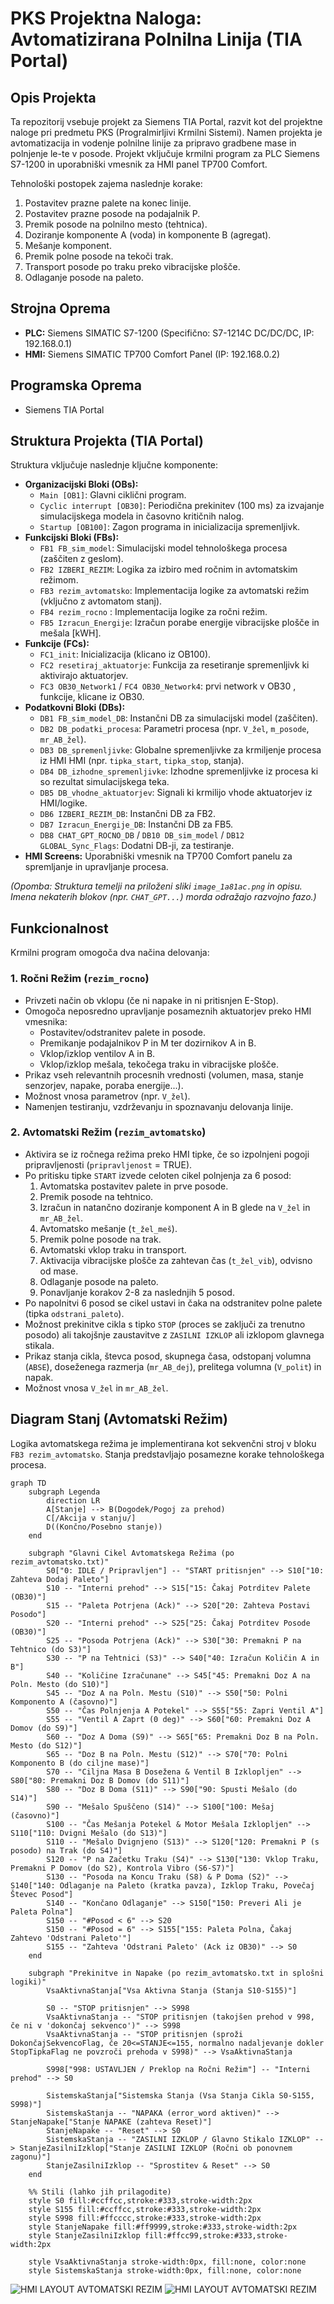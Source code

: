 # PKS Projektna Naloga: Avtomatizirana Polnilna Linija (TIA Portal)

## Opis Projekta

Ta repozitorij vsebuje projekt za Siemens TIA Portal, razvit kot del projektne naloge pri predmetu PKS (Progralmirljivi Krmilni Sistemi). Namen projekta je avtomatizacija in vodenje polnilne linije za pripravo gradbene mase in polnjenje le-te v posode. Projekt vključuje krmilni program za PLC Siemens S7-1200 in uporabniški vmesnik za HMI panel TP700 Comfort.

Tehnološki postopek zajema naslednje korake:
1.  Postavitev prazne palete na konec linije.
2.  Postavitev prazne posode na podajalnik P.
3.  Premik posode na polnilno mesto (tehtnica).
4.  Doziranje komponente A (voda) in komponente B (agregat).
5.  Mešanje komponent.
6.  Premik polne posode na tekoči trak.
7.  Transport posode po traku preko vibracijske plošče.
8.  Odlaganje posode na paleto.

## Strojna Oprema

* **PLC:** Siemens SIMATIC S7-1200 (Specifično: S7-1214C DC/DC/DC, IP: 192.168.0.1)
* **HMI:** Siemens SIMATIC TP700 Comfort Panel (IP: 192.168.0.2)

## Programska Oprema

* Siemens TIA Portal

## Struktura Projekta (TIA Portal)

Struktura vključuje naslednje ključne komponente:

* **Organizacijski Bloki (OBs):**
    * `Main [OB1]`: Glavni ciklični program.
    * `Cyclic interrupt [OB30]`: Periodična prekinitev (100 ms) za izvajanje simulacijskega modela in časovno kritičnih nalog.
    * `Startup [OB100]`: Zagon programa in inicializacija spremenljivk.
* **Funkcijski Bloki (FBs):**
    * `FB1 FB_sim_model`: Simulacijski model tehnološkega procesa (zaščiten z geslom).
    * `FB2 IZBERI_REZIM`: Logika za izbiro med ročnim in avtomatskim režimom.
    * `FB3 rezim_avtomatsko`: Implementacija logike za avtomatski režim (vključno z avtomatom stanj).
    * `FB4 rezim_rocno` : Implementacija logike za ročni režim.
    * `FB5 Izracun_Energije`: Izračun porabe energije vibracijske plošče in mešala  [kWH].
* **Funkcije (FCs):**
    * `FC1_init`: Inicializacija (klicano iz OB100).
    * `FC2 resetiraj_aktuatorje`: Funkcija za resetiranje spremenljivk ki aktivirajo aktuatorjev.
    * `FC3 OB30_Network1` / `FC4 OB30_Network4`: prvi network v OB30 , funkcije, klicane iz OB30.
* **Podatkovni Bloki (DBs):**
    * `DB1 FB_sim_model_DB`: Instančni DB za simulacijski model (zaščiten).
    * `DB2 DB_podatki_procesa`: Parametri procesa (npr. `V_žel`, `m_posode`, `mr_AB_žel`).
    * `DB3 DB_spremenljivke`: Globalne spremenljivke za krmiljenje procesa iz HMI HMI (npr. `tipka_start`, `tipka_stop`, stanja).
    * `DB4 DB_izhodne_spremenljivke`: Izhodne spremenljivke iz procesa ki so rezultat simulacijskega teka.
    * `DB5 DB_vhodne_aktuatorjev`: Signali ki krmilijo vhode aktuatorjev iz HMI/logike.
    * `DB6 IZBERI_REZIM_DB`: Instančni DB za FB2.
    * `DB7 Izracun_Energije_DB`: Instančni DB za FB5.
    * `DB8 CHAT_GPT_ROCNO_DB` / `DB10 DB_sim_model` / `DB12 GLOBAL_Sync_Flags`: Dodatni DB-ji, za testiranje.
* **HMI Screens:** Uporabniški vmesnik na TP700 Comfort panelu za spremljanje in upravljanje procesa.

*(Opomba: Struktura temelji na priloženi sliki `image_1a81ac.png` in opisu. Imena nekaterih blokov (npr. `CHAT_GPT...`) morda odražajo razvojno fazo.)*

## Funkcionalnost

Krmilni program omogoča dva načina delovanja:

### 1. Ročni Režim (`rezim_rocno`)

* Privzeti način ob vklopu (če ni napake in ni pritisnjen E-Stop).
* Omogoča neposredno upravljanje posameznih aktuatorjev preko HMI vmesnika:
    * Postavitev/odstranitev palete in posode.
    * Premikanje podajalnikov P in M ter dozirnikov A in B.
    * Vklop/izklop ventilov A in B.
    * Vklop/izklop mešala, tekočega traku in vibracijske plošče.
* Prikaz vseh relevantnih procesnih vrednosti (volumen, masa, stanje senzorjev, napake, poraba energije...).
* Možnost vnosa parametrov (npr. `V_žel`).
* Namenjen testiranju, vzdrževanju in spoznavanju delovanja linije.

### 2. Avtomatski Režim (`rezim_avtomatsko`)

* Aktivira se iz ročnega režima preko HMI tipke, če so izpolnjeni pogoji pripravljenosti (`pripravljenost` = TRUE).
* Po pritisku tipke `START` izvede celoten cikel polnjenja za 6 posod:
    1.  Avtomatska postavitev palete in prve posode.
    2.  Premik posode na tehtnico.
    3.  Izračun in natančno doziranje komponent A in B glede na `V_žel` in `mr_AB_žel`.
    4.  Avtomatsko mešanje (`t_žel_meš`).
    5.  Premik polne posode na trak.
    6.  Avtomatski vklop traku in transport.
    7.  Aktivacija vibracijske plošče za zahtevan čas (`t_žel_vib`), odvisno od mase.
    8.  Odlaganje posode na paleto.
    9.  Ponavljanje korakov 2-8 za naslednjih 5 posod.
* Po napolnitvi 6 posod se cikel ustavi in čaka na odstranitev polne palete (tipka `odstrani_paleto`).
* Možnost prekinitve cikla s tipko `STOP` (proces se zaključi za trenutno posodo) ali takojšnje zaustavitve z `ZASILNI IZKLOP` ali izklopom glavnega stikala.
* Prikaz stanja cikla, števca posod, skupnega časa, odstopanj volumna (`ABSE`), doseženega razmerja (`mr_AB_dej`), prelitega volumna (`V_polit`) in napak.
* Možnost vnosa `V_žel` in `mr_AB_žel`.

## Diagram Stanj (Avtomatski Režim)

Logika avtomatskega režima je implementirana kot sekvenčni stroj v bloku `FB3 rezim_avtomatsko`. Stanja predstavljajo posamezne korake tehnološkega procesa.
```mermaid
graph TD
    subgraph Legenda
        direction LR
        A[Stanje] --> B(Dogodek/Pogoj za prehod)
        C[/Akcija v stanju/]
        D((Končno/Posebno stanje))
    end

    subgraph "Glavni Cikel Avtomatskega Režima (po rezim_avtomatsko.txt)"
        S0["0: IDLE / Pripravljen"] -- "START pritisnjen" --> S10["10: Zahteva Dodaj Paleto"]
        S10 -- "Interni prehod" --> S15["15: Čakaj Potrditev Palete (OB30)"]
        S15 -- "Paleta Potrjena (Ack)" --> S20["20: Zahteva Postavi Posodo"]
        S20 -- "Interni prehod" --> S25["25: Čakaj Potrditev Posode (OB30)"]
        S25 -- "Posoda Potrjena (Ack)" --> S30["30: Premakni P na Tehtnico (do S3)"]
        S30 -- "P na Tehtnici (S3)" --> S40["40: Izračun Količin A in B"]
        S40 -- "Količine Izračunane" --> S45["45: Premakni Doz A na Poln. Mesto (do S10)"]
        S45 -- "Doz A na Poln. Mestu (S10)" --> S50["50: Polni Komponento A (časovno)"]
        S50 -- "Čas Polnjenja A Potekel" --> S55["55: Zapri Ventil A"]
        S55 -- "Ventil A Zaprt (0 deg)" --> S60["60: Premakni Doz A Domov (do S9)"]
        S60 -- "Doz A Doma (S9)" --> S65["65: Premakni Doz B na Poln. Mesto (do S12)"]
        S65 -- "Doz B na Poln. Mestu (S12)" --> S70["70: Polni Komponento B (do ciljne mase)"]
        S70 -- "Ciljna Masa B Dosežena & Ventil B Izklopljen" --> S80["80: Premakni Doz B Domov (do S11)"]
        S80 -- "Doz B Doma (S11)" --> S90["90: Spusti Mešalo (do S14)"]
        S90 -- "Mešalo Spuščeno (S14)" --> S100["100: Mešaj (časovno)"]
        S100 -- "Čas Mešanja Potekel & Motor Mešala Izklopljen" --> S110["110: Dvigni Mešalo (do S13)"]
        S110 -- "Mešalo Dvignjeno (S13)" --> S120["120: Premakni P (s posodo) na Trak (do S4)"]
        S120 -- "P na Začetku Traku (S4)" --> S130["130: Vklop Traku, Premakni P Domov (do S2), Kontrola Vibro (S6-S7)"]
        S130 -- "Posoda na Koncu Traku (S8) & P Doma (S2)" --> S140["140: Odlaganje na Paleto (kratka pavza), Izklop Traku, Povečaj Števec Posod"]
        S140 -- "Končano Odlaganje" --> S150["150: Preveri Ali je Paleta Polna"]
        S150 -- "#Posod < 6" --> S20
        S150 -- "#Posod = 6" --> S155["155: Paleta Polna, Čakaj Zahtevo 'Odstrani Paleto'"]
        S155 -- "Zahteva 'Odstrani Paleto' (Ack iz OB30)" --> S0
    end

    subgraph "Prekinitve in Napake (po rezim_avtomatsko.txt in splošni logiki)"
        VsaAktivnaStanja["Vsa Aktivna Stanja (Stanja S10-S155)"]

        S0 -- "STOP pritisnjen" --> S998
        VsaAktivnaStanja -- "STOP pritisnjen (takojšen prehod v 998, če ni v 'dokončaj sekvenco')" --> S998
        VsaAktivnaStanja -- "STOP pritisnjen (sproži DokončajSekvencoFlag, če 20<=STANJE<=155, normalno nadaljevanje dokler StopTipkaFlag ne povzroči prehoda v S998)" --> VsaAktivnaStanja

        S998["998: USTAVLJEN / Preklop na Ročni Režim"] -- "Interni prehod" --> S0

        SistemskaStanja["Sistemska Stanja (Vsa Stanja Cikla S0-S155, S998)"]
        SistemskaStanja -- "NAPAKA (error_word aktiven)" --> StanjeNapake["Stanje NAPAKE (zahteva Reset)"]
        StanjeNapake -- "Reset" --> S0
        SistemskaStanja -- "ZASILNI IZKLOP / Glavno Stikalo IZKLOP" --> StanjeZasilniIzklop["Stanje ZASILNI IZKLOP (Ročni ob ponovnem zagonu)"]
        StanjeZasilniIzklop -- "Sprostitev & Reset" --> S0
    end

    %% Stili (lahko jih prilagodite)
    style S0 fill:#ccffcc,stroke:#333,stroke-width:2px
    style S155 fill:#ccffcc,stroke:#333,stroke-width:2px
    style S998 fill:#ffcccc,stroke:#333,stroke-width:2px
    style StanjeNapake fill:#ff9999,stroke:#333,stroke-width:2px
    style StanjeZasilniIzklop fill:#ffcc99,stroke:#333,stroke-width:2px
    
    style VsaAktivnaStanja stroke-width:0px, fill:none, color:none
    style SistemskaStanja stroke-width:0px, fill:none, color:none
```

![HMI LAYOUT AVTOMATSKI REZIM](HMI_avtomatsko.png "HMI prototip")
![HMI LAYOUT AVTOMATSKI REZIM](HMI_rocno.png "HMI prototip")
